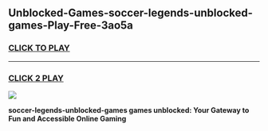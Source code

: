 
## Unblocked-Games-soccer-legends-unblocked-games-Play-Free-3ao5a
<h3>
<a href="https://premium76.site?title=soccer-legends-unblocked-games&ref=23A">CLICK TO PLAY</a></h3>
<hr>

<h3>
<a href="https://premium76.site?title=soccer-legends-unblocked-games&ref=23A">CLICK 2 PLAY</a>
  
</h3>

<a href="https://premium76.site?title=soccer-legends-unblocked-games&ref=23A"><img src="https://clearcache.store/games.png"></a>


**soccer-legends-unblocked-games games unblocked: Your Gateway to Fun and Accessible Online Gaming**
